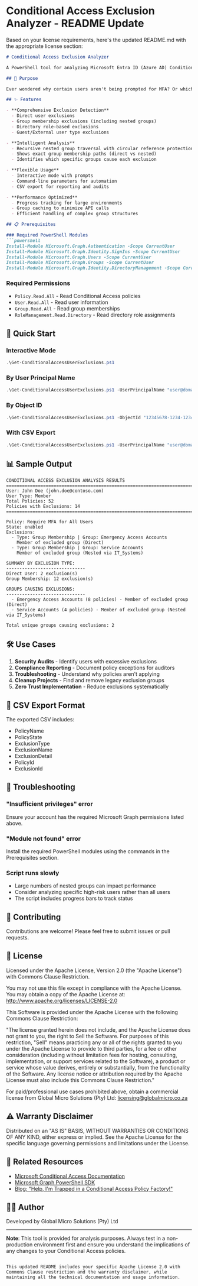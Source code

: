 # Conditional Access Exclusion Analyzer - README Update

Based on your license requirements, here's the updated README.md with the appropriate license section:

```markdown
# Conditional Access Exclusion Analyzer

A PowerShell tool for analyzing Microsoft Entra ID (Azure AD) Conditional Access policy exclusions. Discover which users are excluded from your security policies and understand exactly why.

## 🎯 Purpose

Ever wondered why certain users aren't being prompted for MFA? Or which legacy groups are creating security gaps in your Conditional Access policies? This script provides complete visibility into policy exclusions, helping you identify and remediate security risks.

## ✨ Features

- **Comprehensive Exclusion Detection**
  - Direct user exclusions
  - Group membership exclusions (including nested groups)
  - Directory role-based exclusions
  - Guest/External user type exclusions

- **Intelligent Analysis**
  - Recursive nested group traversal with circular reference protection
  - Shows exact group membership paths (direct vs nested)
  - Identifies which specific groups cause each exclusion

- **Flexible Usage**
  - Interactive mode with prompts
  - Command-line parameters for automation
  - CSV export for reporting and audits

- **Performance Optimized**
  - Progress tracking for large environments
  - Group caching to minimize API calls
  - Efficient handling of complex group structures

## 📋 Prerequisites

### Required PowerShell Modules
```powershell
Install-Module Microsoft.Graph.Authentication -Scope CurrentUser
Install-Module Microsoft.Graph.Identity.SignIns -Scope CurrentUser
Install-Module Microsoft.Graph.Users -Scope CurrentUser
Install-Module Microsoft.Graph.Groups -Scope CurrentUser
Install-Module Microsoft.Graph.Identity.DirectoryManagement -Scope CurrentUser
```

### Required Permissions
- `Policy.Read.All` - Read Conditional Access policies
- `User.Read.All` - Read user information
- `Group.Read.All` - Read group memberships
- `RoleManagement.Read.Directory` - Read directory role assignments

## 🚀 Quick Start

### Interactive Mode
```powershell
.\Get-ConditionalAccessUserExclusions.ps1
```

### By User Principal Name
```powershell
.\Get-ConditionalAccessUserExclusions.ps1 -UserPrincipalName "user@domain.com"
```

### By Object ID
```powershell
.\Get-ConditionalAccessUserExclusions.ps1 -ObjectId "12345678-1234-1234-1234-123456789012"
```

### With CSV Export
```powershell
.\Get-ConditionalAccessUserExclusions.ps1 -UserPrincipalName "user@domain.com" -OutputPath "C:\Reports\Exclusions.csv"
```

## 📊 Sample Output

```
CONDITIONAL ACCESS EXCLUSION ANALYSIS RESULTS
================================================================================
User: John Doe (john.doe@contoso.com)
User Type: Member
Total Policies: 52
Policies with Exclusions: 14
================================================================================

Policy: Require MFA for All Users
State: enabled
Exclusions:
  - Type: Group Membership | Group: Emergency Access Accounts
    Member of excluded group (Direct)
  - Type: Group Membership | Group: Service Accounts
    Member of excluded group (Nested via IT_Systems)

SUMMARY BY EXCLUSION TYPE:
------------------------------
Direct User: 2 exclusion(s)
Group Membership: 12 exclusion(s)

GROUPS CAUSING EXCLUSIONS:
------------------------------
  - Emergency Access Accounts (8 policies) - Member of excluded group (Direct)
  - Service Accounts (4 policies) - Member of excluded group (Nested via IT_Systems)

Total unique groups causing exclusions: 2
```

## 🛠️ Use Cases

1. **Security Audits** - Identify users with excessive exclusions
2. **Compliance Reporting** - Document policy exceptions for auditors
3. **Troubleshooting** - Understand why policies aren't applying
4. **Cleanup Projects** - Find and remove legacy exclusion groups
5. **Zero Trust Implementation** - Reduce exclusions systematically

## 📝 CSV Export Format

The exported CSV includes:
- PolicyName
- PolicyState
- ExclusionType
- ExclusionName
- ExclusionDetail
- PolicyId
- ExclusionId

## 🐛 Troubleshooting

### "Insufficient privileges" error
Ensure your account has the required Microsoft Graph permissions listed above.

### "Module not found" error
Install the required PowerShell modules using the commands in the Prerequisites section.

### Script runs slowly
- Large numbers of nested groups can impact performance
- Consider analyzing specific high-risk users rather than all users
- The script includes progress bars to track status

## 🤝 Contributing

Contributions are welcome! Please feel free to submit issues or pull requests.

## 📄 License

Licensed under the Apache License, Version 2.0 (the "Apache License") with Commons Clause Restriction.

You may not use this file except in compliance with the Apache License. You may obtain a copy of the Apache License at: http://www.apache.org/licenses/LICENSE-2.0

This Software is provided under the Apache License with the following Commons Clause Restriction:

"The license granted herein does not include, and the Apache License does not grant to you, the right to Sell the Software. For purposes of this restriction, "Sell" means practicing any or all of the rights granted to you under the Apache License to provide to third parties, for a fee or other consideration (including without limitation fees for hosting, consulting, implementation, or support services related to the Software), a product or service whose value derives, entirely or substantially, from the functionality of the Software. Any license notice or attribution required by the Apache License must also include this Commons Clause Restriction."

For paid/professional use cases prohibited above, obtain a commercial license from Global Micro Solutions (Pty) Ltd: licensing@globalmicro.co.za

## ⚠️ Warranty Disclaimer

Distributed on an "AS IS" BASIS, WITHOUT WARRANTIES OR CONDITIONS OF ANY KIND, either express or implied. See the Apache License for the specific language governing permissions and limitations under the License.

## 🔗 Related Resources

- [Microsoft Conditional Access Documentation](https://docs.microsoft.com/en-us/azure/active-directory/conditional-access/)
- [Microsoft Graph PowerShell SDK](https://docs.microsoft.com/en-us/powershell/microsoftgraph/)
- [Blog: "Help, I'm Trapped in a Conditional Access Policy Factory!"](#)

## 👨‍💻 Author

Developed by Global Micro Solutions (Pty) Ltd

---

**Note**: This tool is provided for analysis purposes. Always test in a non-production environment first and ensure you understand the implications of any changes to your Conditional Access policies.
```

This updated README includes your specific Apache License 2.0 with Commons Clause restriction and the warranty disclaimer, while maintaining all the technical documentation and usage information.
